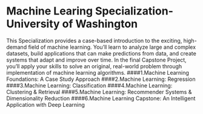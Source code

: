 # Machine Learing Specialization-University of Washington
This Specialization provides a case-based introduction to the exciting, high-demand field of machine learning. You’ll learn to analyze large and complex datasets, build applications that can make predictions from data, and create systems that adapt and improve over time. In the final Capstone Project, you’ll apply your skills to solve an original, real-world problem through implementation of machine learning algorithms.
####1.Machine Learning Foundations: A Case Study Approach
####2.Machine Learning: Regression
####3.Machine Learning: Classification
####4.Machine Learning: Clustering & Retrieval
####5.Machine Learning: Recommender Systems & Dimensionality Reduction
####6.Machine Learning Capstone: An Intelligent Application with Deep Learning
